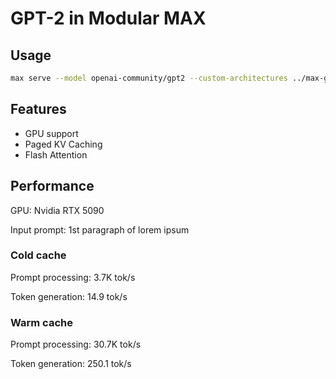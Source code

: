 # GPT-2 in Modular MAX

## Usage

```sh
max serve --model openai-community/gpt2 --custom-architectures ../max-gpt-2
```

## Features

* GPU support
* Paged KV Caching
* Flash Attention

## Performance

GPU: Nvidia RTX 5090

Input prompt: 1st paragraph of lorem ipsum

### Cold cache

Prompt processing: 3.7K tok/s

Token generation: 14.9 tok/s

### Warm cache

Prompt processing: 30.7K tok/s

Token generation: 250.1 tok/s
